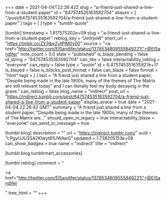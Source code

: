 +++
date = 2021-04-04T22:26:42Z
slug = "a-friend-just-shared-a-line-from-a-student-paper"
id = "647574535163592704"
aliases = [ "/post/647574535163592704/a-friend-just-shared-a-line-from-a-student-paper" ]
tags = [ ]
type = "tumblr-quote"

[tumblr]
timestamp = 1.617575202e+09
slug = "a-friend-just-shared-a-line-from-a-student-paper"
reblog_key = "JmtrjioW"
short_url = "https://tmblr.co/ZY3jbyZyfPlM0y00"
source = "<a href=\"http://twitter.com/ElSandifer/status/1378534809555849221\">@ElSandifer</a>"
note_count = 0.0
state = "published"
is_blaze_pending = false
id_string = "647574535163592704"
can_like = false
interactability_reblog = "everyone"
can_reply = false
type = "quote"
id = 6.475745351635927e+17
is_blazed = false
is_blocks_post_format = false
can_blaze = false
format = "html"
tags = [ ]
text = "A friend just shared a line from a student paper, &ldquo;Despite being made in the late 1900s, many of the themes of The Matrix are still relevant today&rdquo; and I can literally feel my body decaying in the grave."
can_reblog = false
blog_name = "indirect"
post_url = "https://indirect.tumblr.com/post/647574535163592704/a-friend-just-shared-a-line-from-a-student-paper"
display_avatar = true
date = "2021-04-04 22:26:42 GMT"
summary = "A friend just shared a line from a student paper, “Despite being made in the late 1900s, many of the themes of The Matrix are..."
should_open_in_legacy = true
interactability_blaze = "everyone"
can_send_in_message = true

[tumblr.blog]
description = ""
url = "https://indirect.tumblr.com/"
uuid = "t:PgyUJU3SA2Klwyt81UWAwQ"
updated = 1.738205153e+09
can_show_badges = true
name = "indirect"
title = "indirect"

[tumblr.blog.tumblrmart_accessories]

[tumblr.reblog]
comment = "<p><a href=\"http://twitter.com/ElSandifer/status/1378534809555849221\">@ElSandifer</a></p>"
tree_html = ""
+++
